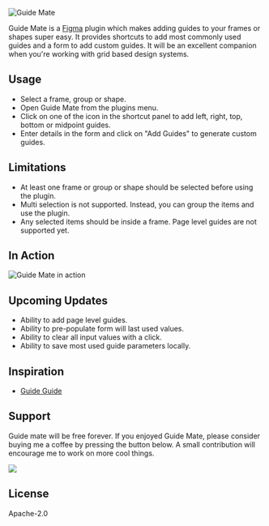 ![Guide Mate](https://i.ibb.co/R6V6qkZ/Banner.png)

Guide Mate is a [Figma](https://figma.com) plugin which makes adding guides to your frames or shapes super easy. It provides shortcuts to add most commonly used guides and a form to add custom guides. It will be an excellent companion when you're working with grid based design systems.

## Usage
- Select a frame, group or shape.
- Open Guide Mate from the plugins menu.
- Click on one of the icon in the shortcut panel to add left, right, top, bottom or midpoint guides.
- Enter details in the form and click on "Add Guides" to generate custom guides.

## Limitations
- At least one frame or group or shape should be selected before using the plugin.
- Multi selection is not supported. Instead, you can group the items and use the plugin.
- Any selected items should be inside a frame. Page level guides are not supported yet.

## In Action

![Guide Mate in action](https://i.ibb.co/cY42cZ6/ezgif-com-video-to-gif.gif)

## Upcoming Updates

- Ability to add page level guides.
- Ability to pre-populate form will last used values.
- Ability to clear all input values with a click.
- Ability to save most used guide parameters locally.

## Inspiration

- [Guide Guide](https://guideguide.me/)

## Support

Guide mate will be free forever. If you enjoyed Guide Mate, please consider buying me a coffee by pressing the button below. A small contribution will encourage me to work on more cool things.

<a href="https://www.buymeacoffee.com/cAHgxoB" target="_blank">
  <img src="https://i.ibb.co/c2nhfwv/image.png">
</a>


## License
Apache-2.0

